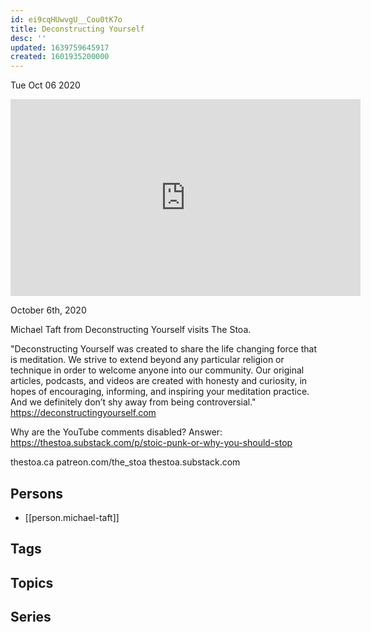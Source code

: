 ```yaml
---
id: ei9cqHUwvgU__Cou0tK7o
title: Deconstructing Yourself
desc: ''
updated: 1639759645917
created: 1601935200000
---
```





Tue Oct 06 2020

<iframe width="560" height="315" src="https://www.youtube.com/embed/9FfEM1kCxgM" title="Deconstructing Yourself w/ Michael Taft" frameborder="0" allow="accelerometer; autoplay; clipboard-write; encrypted-media; gyroscope; picture-in-picture" allowfullscreen ></iframe>

October 6th, 2020

Michael Taft from Deconstructing Yourself visits The Stoa.

"Deconstructing Yourself was created to share the life changing force that is meditation. We strive to extend beyond any particular religion or technique in order to welcome anyone into our community. Our original articles, podcasts, and videos are created with honesty and curiosity, in hopes of encouraging, informing, and inspiring your meditation practice. And we definitely don’t shy away from being controversial." https://deconstructingyourself.com

Why are the YouTube comments disabled? Answer: https://thestoa.substack.com/p/stoic-punk-or-why-you-should-stop

thestoa.ca
patreon.com/the_stoa
thestoa.substack.com

## Persons

- [[person.michael-taft]]

## Tags



## Topics



## Series



